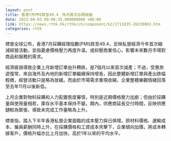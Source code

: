 ```yaml
---
layout: post
title: 香港7月PMI跌至49.4　年內首次出現收縮
date: 2023-08-03 09:00:35.000000000 +08:00
link: https://news.rthk.hk/rthk/ch/component/k2/1711835-20230803.htm
categories: rthk
---
```


標普全球公布，香港7月採購經理指數(PMI)跌至49.4，反映私營經濟今年首次縮減經營活動，並指憂慮價格壓力再度升温，或抑壓商業信心，影響未來數月市場對商品和服務的需求。

經濟疲弱導致企業上月新增訂單由升轉跌，是7個月以來首次減產；不過，受惠旅遊復常，來自海外及內地的新增訂單繼續保持增長，因此整體新增訂單與產出跌幅輕微，經營活動只是略為放緩。而由於市場需求重現收縮，企業整體樂觀情緒回落至去年11月以後新低。

上月企業對物料採購和人力配置態度審慎，特別是近期價格壓力加劇；但由於採購量與使用量相若，庫存水平基本保持不變。期內，供應商延長交付時間，反映供應鏈較為緊張，導致未完成工作量略為上升。

標普指，踏入下半年香港私營企業面臨的成本壓力與日俱增。原材料價格、運輸成本、僱員薪酬同時上升，在採購價格和工資成本夾擊下，企業傾向加價，將成本轉嫁客戶，價格升幅亦比上月加快，高於1年以來的平均水平。
